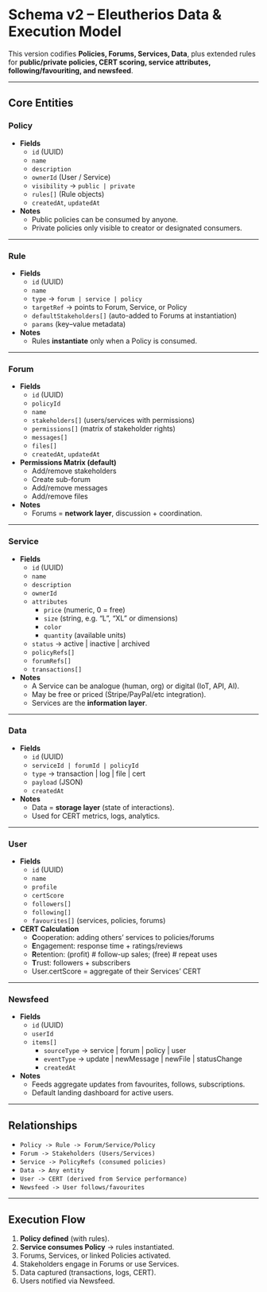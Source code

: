 # Schema v2 – Eleutherios Data & Execution Model

This version codifies **Policies, Forums, Services, Data**, plus extended rules for **public/private policies, CERT scoring, service attributes, following/favouriting, and newsfeed**.

---

## Core Entities

### Policy
- **Fields**
  - `id` (UUID)
  - `name`
  - `description`
  - `ownerId` (User / Service)
  - `visibility` → `public | private`
  - `rules[]` (Rule objects)
  - `createdAt`, `updatedAt`
- **Notes**
  - Public policies can be consumed by anyone.
  - Private policies only visible to creator or designated consumers.

---

### Rule
- **Fields**
  - `id` (UUID)
  - `name`
  - `type` → `forum | service | policy`
  - `targetRef` → points to Forum, Service, or Policy
  - `defaultStakeholders[]` (auto-added to Forums at instantiation)
  - `params` (key–value metadata)
- **Notes**
  - Rules **instantiate** only when a Policy is consumed.

---

### Forum
- **Fields**
  - `id` (UUID)
  - `policyId`
  - `name`
  - `stakeholders[]` (users/services with permissions)
  - `permissions[]` (matrix of stakeholder rights)
  - `messages[]`
  - `files[]`
  - `createdAt`, `updatedAt`
- **Permissions Matrix (default)**
  - Add/remove stakeholders
  - Create sub-forum
  - Add/remove messages
  - Add/remove files
- **Notes**
  - Forums = **network layer**, discussion + coordination.

---

### Service
- **Fields**
  - `id` (UUID)
  - `name`
  - `description`
  - `ownerId`
  - `attributes`
    - `price` (numeric, 0 = free)
    - `size` (string, e.g. “L”, “XL” or dimensions)
    - `color`
    - `quantity` (available units)
  - `status` → active | inactive | archived
  - `policyRefs[]`
  - `forumRefs[]`
  - `transactions[]`
- **Notes**
  - A Service can be analogue (human, org) or digital (IoT, API, AI).
  - May be free or priced (Stripe/PayPal/etc integration).
  - Services are the **information layer**.

---

### Data
- **Fields**
  - `id` (UUID)
  - `serviceId | forumId | policyId`
  - `type` → transaction | log | file | cert
  - `payload` (JSON)
  - `createdAt`
- **Notes**
  - Data = **storage layer** (state of interactions).
  - Used for CERT metrics, logs, analytics.

---

### User
- **Fields**
  - `id` (UUID)
  - `name`
  - `profile`
  - `certScore`
  - `followers[]`
  - `following[]`
  - `favourites[]` (services, policies, forums)
- **CERT Calculation**
  - **C**ooperation: adding others’ services to policies/forums
  - **E**ngagement: response time + ratings/reviews
  - **R**etention: (profit) # follow-up sales; (free) # repeat uses
  - **T**rust: followers + subscribers
  - User.certScore = aggregate of their Services’ CERT

---

### Newsfeed
- **Fields**
  - `id` (UUID)
  - `userId`
  - `items[]`
    - `sourceType` → service | forum | policy | user
    - `eventType` → update | newMessage | newFile | statusChange
    - `createdAt`
- **Notes**
  - Feeds aggregate updates from favourites, follows, subscriptions.
  - Default landing dashboard for active users.

---

## Relationships
- `Policy -> Rule -> Forum/Service/Policy`
- `Forum -> Stakeholders (Users/Services)`
- `Service -> PolicyRefs (consumed policies)`
- `Data -> Any entity`
- `User -> CERT (derived from Service performance)`
- `Newsfeed -> User follows/favourites`

---

## Execution Flow
1. **Policy defined** (with rules).  
2. **Service consumes Policy** → rules instantiated.  
3. Forums, Services, or linked Policies activated.  
4. Stakeholders engage in Forums or use Services.  
5. Data captured (transactions, logs, CERT).  
6. Users notified via Newsfeed.
